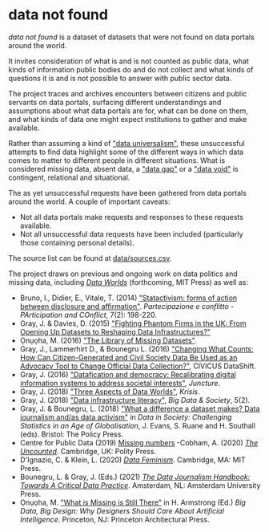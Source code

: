 # data not found

_data not found_ is a dataset of datasets that were not found on data portals around the world.

It invites consideration of what is and is not counted as public data, what kinds of information public bodies do and do not collect and what kinds of questions it is and is not possible to answer with public sector data.

The project traces and archives encounters between citizens and public servants on data portals, surfacing different understandings and assumptions about what data portals are for, what can be done on them, and what kinds of data one might expect institutions to gather and make available.

Rather than assuming a kind of ["data universalism"](https://journals.sagepub.com/doi/full/10.1177/1527476419837739), these unsuccessful attempts to find data highlight some of the different ways in which data comes to matter to different people in different situations. What is considered missing data, absent data, a ["data gap"](https://unstats.un.org/sdgs/report/2018/data_revolution) or a ["data void"](https://datasociety.net/library/data-voids/) is contingent, relational and situational.

The as yet unsuccessful requests have been gathered from data portals around the world. A couple of important caveats:
 - Not all data portals make requests and responses to these requests available.
 - Not all unsuccessful data requests have been included (particularly those containing personal details).

The source list can be found at [data/sources.csv](data/sources.csv).

The project draws on previous and ongoing work on data politics and missing data, including [*Data Worlds*](https://jonathangray.org/2021/03/16/data-worlds-mit/) (forthcoming, MIT Press) as well as:
  - Bruno, I., Didier, E., Vitale, T. (2014) ["Statactivism: forms of action between disclosure and affirmation"](https://hal-sciencespo.archives-ouvertes.fr/hal-01767045/document). *Partecipazione e conflitto - PArticipation and COnflict*, 7(2): 198-220.
  - Gray, J. & Davies, D. (2015) ["Fighting Phantom Firms in the UK: From Opening Up Datasets to Reshaping Data Infrastructures?"](https://papers.ssrn.com/sol3/papers.cfm?abstract_id=2610937.)
  - Ọnụọha, M. (2016) ["The Library of Missing Datasets"](https://github.com/MimiOnuoha/missing-datasets).
  - Gray, J., Lammerhirt D., & Bounegru L. (2016) ["Changing What Counts: How Can Citizen-Generated and Civil Society Data Be Used as an Advocacy Tool to Change Official Data Collection?"](https://dx.doi.org/10.2139/ssrn.2742871), CIVICUS DataShift.
  - Gray, J. (2016) ["Datafication and democracy: Recalibrating digital information systems to address societal interests"](https://www.ippr.org/juncture/datafication-and-democracy), *Juncture*.
  - Gray, J. (2018) ["Three Aspects of Data Worlds"](https://archive.krisis.eu/three-aspects-of-data-worlds/), *Krisis*.
  - Gray, J. (2018) ["Data infrastructure literacy"](https://journals.sagepub.com/doi/10.1177/2053951718786316), *Big Data & Society*, 5(2).
  - Gray, J. & Bounegru, L. (2018) ["What a difference a dataset makes? Data journalism and/as data activism"](https://zenodo.org/record/1415450) in *Data in Society: Challenging Statistics in an Age of Globalisation*, J. Evans, S. Ruane and H. Southall (eds). Bristol: The Policy Press.
  - Centre for Public Data (2019) [Missing numbers](https://missingnumbers.org/)
  -Cobham, A. (2020) [*The Uncounted*](https://www.wiley.com/en-gb/The+Uncounted-p-9781509536016). Cambridge, UK: Polity Press.
  - D'Ignazio, C. & Klein, L. (2020) [*Data Feminism*](https://mitpress.mit.edu/books/data-feminism). Cambridge, MA: MIT Press.
  - Bounegru, L. & Gray, J. (Eds.) (2021) [*The Data Journalism Handbook: Towards A Critical Data Practice*](https://www.aup.nl/en/book/9789462989511/the-data-journalism-handbook). Amsterdam, NL: Amsterdam University Press.
  - Ọnụọha, M. ["What is Missing is Still There"](https://www.fastcompany.com/90687386/why-designers-should-embrace-weird-data?partner=rss) in H. Armstrong (Ed.) *Big Data, Big Design: Why Designers Should Care About Artificial Intelligence*. Princeton, NJ: Princeton Architectural Press.
